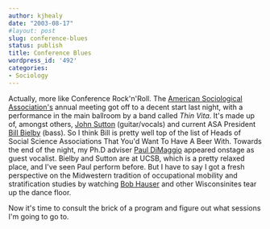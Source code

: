 ```yaml
---
author: kjhealy
date: "2003-08-17"
#layout: post
slug: conference-blues
status: publish
title: Conference Blues
wordpress_id: '492'
categories:
- Sociology
---
```


Actually, more like Conference Rock'n'Roll. The [American Sociological Association's](http://www.asanet.org/convention/2003/) annual meeting got off to a decent start last night, with a performance in the main ballroom by a band called *Thin Vita*. It's made up of, amongst others, [John Sutton](http://www.catalog.ucsb.edu/2001cat/profiles/sutton.htm) (guitar/vocals) and current ASA President [Bill Bielby](http://www.asanet.org/governance/bielby.html) (bass). So I think Bill is pretty well top of the list of Heads of Social Science Associations That You'd Want To Have A Beer With. Towards the end of the night, my Ph.D adviser [Paul DiMaggio](http://www.princeton.edu/~dimaggio) appeared onstage as guest vocalist. Bielby and Sutton are at UCSB, which is a pretty relaxed place, and I've seen Paul perform before. But I have to say I got a fresh perspective on the Midwestern tradition of occupational mobility and stratification studies by watching [Bob Hauser](http://www.ssc.wisc.edu/~hauser/) and other Wisconsinites tear up the dance floor.

Now it's time to consult the brick of a program and figure out what sessions I'm going to go to.

